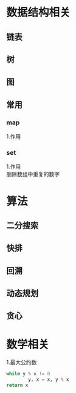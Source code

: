 # 数据结构相关
## 链表

## 树

## 图

## 常用
### map  
1.作用  



### set  
1.作用  
删除数组中重复的数字


# 算法
## 二分搜索

## 快排

## 回溯

## 动态规划

## 贪心


# 数学相关
1.最大公约数  
```python
while y % x != 0
		y, x = x, y % x
return x 
```
